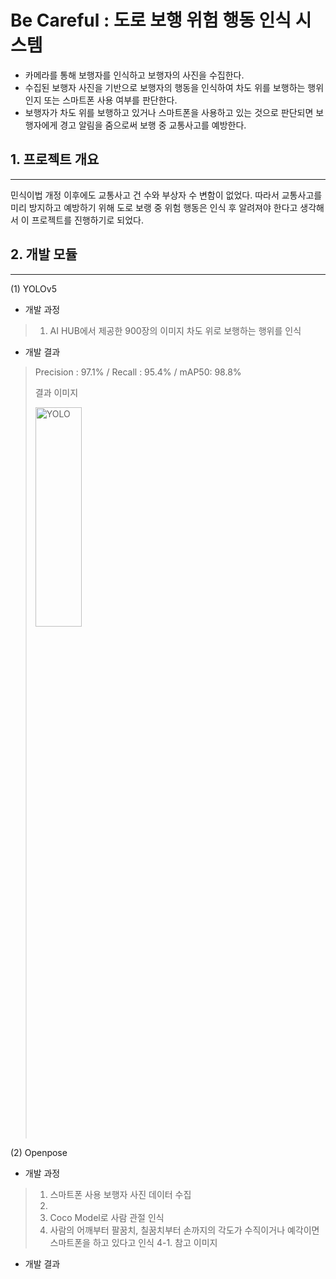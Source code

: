 # Be Careful : 도로 보행 위험 행동 인식 시스템

- 카메라를 통해 보행자를 인식하고 보행자의 사진을 수집한다.
- 수집된 보행자 사진을 기반으로 보행자의 행동을 인식하여 차도 위를 보행하는 행위인지 또는 스마트폰 사용 여부를 판단한다.
- 보행자가 차도 위를 보행하고 있거나 스마트폰을 사용하고 있는 것으로 판단되면 보행자에게 경고 알림을 줌으로써 보행 중 교통사고를 예방한다.

## 1. 프로젝트 개요
---
민식이법 개정 이후에도 교통사고 건 수와 부상자 수 변함이 없었다. 따라서 교통사고를 미리 방지하고 예방하기 위해 도로 보랭 중 위험 행동은 인식 후 알려져야 한다고 생각해서 이 프로젝트를 진행하기로 되었다.


## 2. 개발 모듈
---
(1) YOLOv5
  - 개발 과정
 > 1.  AI HUB에서 제공한 900장의 이미지
 > 차도 위로 보행하는 행위를 인식
 
  - 개발 결과
  > Precision : 97.1% / Recall : 95.4% / mAP50: 98.8%
  >
  > 결과 이미지
  > 
  > <img src="C:/Users/demon/Desktop/yolo.JPG" width="40%" height="30%" title="px(픽셀) 크기 설정" alt="YOLO"></img>

 
(2) Openpose
  - 개발 과정
  > 1. 스마트폰 사용 보행자 사진 데이터 수집
  > 2. 
  > 3. Coco Model로 사람 관절 인식
  > 4. 사람의 어깨부터 팔꿈치, 칠꿈치부터 손까지의 각도가 수직이거나 예각이면 스마트폰을 하고 있다고 인식
  > 4-1. 참고 이미지

  - 개발 결과




